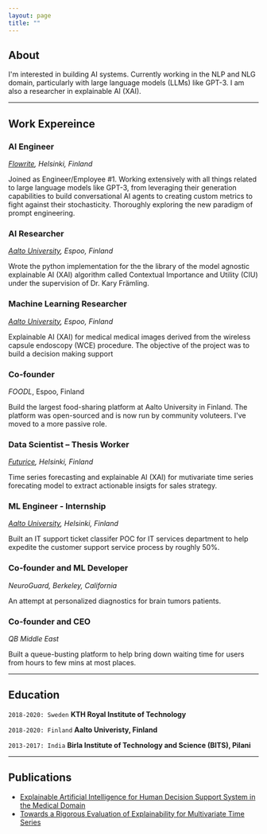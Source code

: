 ```yaml
---
layout: page
title: ""
---
```

## About
I'm interested in building AI systems. Currently working in the NLP and NLG domain, particularly with large language models (LLMs) like GPT-3. I am also a researcher in explainable AI (XAI).

---
## Work Expereince

### AI Engineer
*[Flowrite](https://www.flowrite.com), Helsinki, Finland*

Joined as Engineer/Employee #1. Working extensively with all things related to large language models like GPT-3, from leveraging their generation capabilities to build conversational AI agents to creating custom metrics to fight against their stochasticity. Thoroughly exploring the new paradigm of prompt engineering.

### AI Researcher
*[Aalto University](https://www.aalto.com), Espoo, Finland*

Wrote the python implementation for the the library of the model agnostic explainable AI (XAI) algorithm called Contextual Importance and Utility (CIU) under the supervision of Dr. Kary Främling.

### Machine Learning Researcher
*[Aalto University](https://www.aalto.com), Espoo, Finland*

Explainable AI (XAI) for medical medical images derived from the wireless capsule endoscopy (WCE) procedure. The objective of the project was to build a decision making support

### Co-founder
*FOODL*, Espoo, Finland

Build the largest food-sharing platform at Aalto University in Finland. The platform was open-sourced and is now run by community voluteers. I've moved to a more passive role.

### Data Scientist – Thesis Worker
*[Futurice](https://www.futurice.com), Helsinki, Finland*

Time series forecasting and explainable AI (XAI) for mutivariate time series forecating model to extract actionable insigts for sales strategy. 

### ML Engineer - Internship
*[Aalto University](https://www.aalto.com), Helsinki, Finland*

Built an IT support ticket classifer POC for IT services department to help expedite the customer support service process by roughly 50%.

### Co-founder and ML Developer
*NeuroGuard, Berkeley, California*

An attempt at personalized diagnostics for brain tumors patients.

### Co-founder and CEO
*QB Middle East*

Built a queue-busting platform to help bring down waiting time for users from hours to few mins at most places.

---
## Education


`2018-2020: Sweden`
__KTH Royal Institute of Technology__

`2018-2020: Finland`
__Aalto Univeristy, Finland__

`2013-2017: India`
__Birla Institute of Technology and Science (BITS), Pilani__

---
## Publications

<!-- A list is also available [online](http://scholar.google.co.uk/citations?user=LTOTl0YAAAAJ) -->

- [Explainable Artificial Intelligence for Human Decision Support System in the Medical Domain](https://www.mdpi.com/2504-4990/3/3/37)
- [Towards a Rigorous Evaluation of Explainability for Multivariate Time Series](https://arxiv.org/abs/2104.04075)
